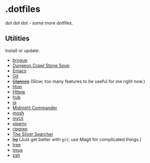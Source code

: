.dotfiles
=========

dot dot dot - some more dotfiles.

## Utilities

Install or update:

- [brogue](https://sites.google.com/site/broguegame)
- [Dungeon Crawl Stone Soup](https://crawl.develz.org)
- [Emacs](https://www.gnu.org/software/emacs)
- [Git](https://git-scm.com)
- ~~[Glances](https://nicolargo.github.io/glances)~~ (Slow; too many features to be useful for me right now.)
- [htop](http://hisham.hm/htop/)
- [Httpie](https://httpie.org)
- [hub](https://hub.github.com)
- [jq](https://stedolan.github.io/jq)
- [Midnight Commander](http://midnight-commander.org)
- [mosh](https://mosh.org)
- [mycli](http://www.mycli.net)
- [pipenv](https://docs.pipenv.org)
- [ripgrep](https://github.com/BurntSushi/ripgrep)
- [The Silver Searcher](https://geoff.greer.fm/ag)
- ~~[tig](https://jonas.github.io/tig)~~ (Just get better with `git`; use Magit for complicated things.)
- [tree](http://mama.indstate.edu/users/ice/tree)
- [tmux](https://github.com/tmux/tmux/wiki)
- [zsh](http://zsh.sourceforge.net)
